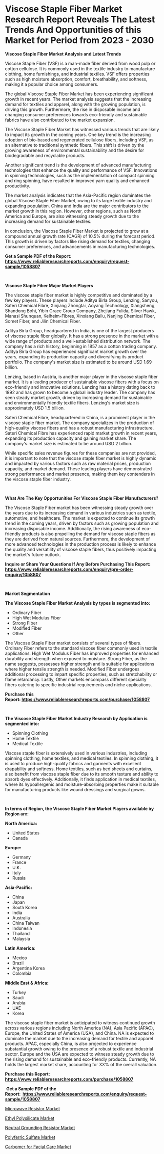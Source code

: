<p><h1>Viscose Staple Fiber Market Research Report Reveals The Latest Trends And Opportunities of this Market for Period from 2023 - 2030</h1></p><p><strong>Viscose Staple Fiber Market Analysis and Latest Trends</strong></p>
<p><p>Viscose Staple Fiber (VSF) is a man-made fiber derived from wood pulp or cotton cellulose. It is commonly used in the textile industry to manufacture clothing, home furnishings, and industrial textiles. VSF offers properties such as high moisture absorption, comfort, breathability, and softness, making it a popular choice among consumers.</p><p>The global Viscose Staple Fiber Market has been experiencing significant growth in recent years. The market analysis suggests that the increasing demand for textiles and apparel, along with the growing population, is driving this growth. Furthermore, the rise in disposable income and changing consumer preferences towards eco-friendly and sustainable fabrics have also contributed to the market expansion.</p><p>The Viscose Staple Fiber Market has witnessed various trends that are likely to impact its growth in the coming years. One key trend is the increasing adoption of bio-based and regenerated cellulose fibers, including VSF, as an alternative to traditional synthetic fibers. This shift is driven by the growing awareness of environmental sustainability and the desire for biodegradable and recyclable products.</p><p>Another significant trend is the development of advanced manufacturing technologies that enhance the quality and performance of VSF. Innovations in spinning technologies, such as the implementation of compact spinning and ring spinning, have resulted in improved yarn quality and enhanced productivity.</p><p>The market analysis indicates that the Asia-Pacific region dominates the global Viscose Staple Fiber Market, owing to its large textile industry and expanding population. China and India are the major contributors to the market growth in this region. However, other regions, such as North America and Europe, are also witnessing steady growth due to the increasing demand for sustainable textiles.</p><p>In conclusion, the Viscose Staple Fiber Market is projected to grow at a compound annual growth rate (CAGR) of 10.5% during the forecast period. This growth is driven by factors like rising demand for textiles, changing consumer preferences, and advancements in manufacturing technologies.</p></p>
<p><strong>Get a Sample PDF of the Report:&nbsp; <a href="https://www.reliableresearchreports.com/enquiry/request-sample/1058807">https://www.reliableresearchreports.com/enquiry/request-sample/1058807</a></strong></p>
<p>&nbsp;</p>
<p><strong>Viscose Staple Fiber Major Market Players</strong></p>
<p><p>The viscose staple fiber market is highly competitive and dominated by a few key players. These players include Aditya Birla Group, Lenzing, Sanyou, Sateri Chemical Fibre, Xinjiang Zhongtai, Aoyang Technology, Xiangsheng, Shandong Bohi, Yibin Grace Group Company, Zhejiang Fulida, Silver Hawk, Manasi Shunquan, Kelheim-Fibres, Xinxiang Bailu, Nanjing Chemical Fiber, Somet Fiber, and Jilin Chemical Fiber.</p><p>Aditya Birla Group, headquartered in India, is one of the largest producers of viscose staple fiber globally. It has a strong presence in the market with a wide range of products and a well-established distribution network. The company has a rich history, beginning in 1857 as a cotton trading company. Aditya Birla Group has experienced significant market growth over the years, expanding its production capacity and diversifying its product portfolio. The company's market size is estimated to be around USD 1.69 billion.</p><p>Lenzing, based in Austria, is another major player in the viscose staple fiber market. It is a leading producer of sustainable viscose fibers with a focus on eco-friendly and innovative solutions. Lenzing has a history dating back to 1892 and has grown to become a global industry leader. The company has seen steady market growth, driven by increasing demand for sustainable and environmentally friendly textile fibers. Lenzing's market size is approximately USD 1.5 billion.</p><p>Sateri Chemical Fibre, headquartered in China, is a prominent player in the viscose staple fiber market. The company specializes in the production of high-quality viscose fibers and has a robust manufacturing infrastructure. Sateri Chemical Fibre has experienced rapid market growth in recent years, expanding its production capacity and gaining market share. The company's market size is estimated to be around USD 2 billion.</p><p>While specific sales revenue figures for these companies are not provided, it is important to note that the viscose staple fiber market is highly dynamic and impacted by various factors such as raw material prices, production capacity, and market demand. These leading players have demonstrated strong performance and market presence, making them key contenders in the viscose staple fiber industry.</p></p>
<p>&nbsp;</p>
<p><strong>What Are The Key Opportunities For Viscose Staple Fiber Manufacturers?</strong></p>
<p><p>The Viscose Staple Fiber market has been witnessing steady growth over the years due to its increasing demand in various industries such as textile, automotive, and healthcare. The market is expected to continue its growth trend in the coming years, driven by factors such as growing population and increasing disposable income. Additionally, the rising awareness of eco-friendly products is also propelling the demand for viscose staple fibers as they are derived from natural sources. Furthermore, the development of more advanced technologies in the production process is likely to enhance the quality and versatility of viscose staple fibers, thus positively impacting the market's future outlook.</p></p>
<p><strong>Inquire or Share Your Questions If Any Before Purchasing This Report: <a href="https://www.reliableresearchreports.com/enquiry/pre-order-enquiry/1058807">https://www.reliableresearchreports.com/enquiry/pre-order-enquiry/1058807</a></strong></p>
<p>&nbsp;</p>
<p><strong>Market Segmentation</strong></p>
<p><strong>The Viscose Staple Fiber Market Analysis by types is segmented into:</strong></p>
<p><ul><li>Ordinary Fiber</li><li>High Wet Modulus Fiber</li><li>Strong Fiber</li><li>Modified Fiber</li><li>Other</li></ul></p>
<p><p>The Viscose Staple Fiber market consists of several types of fibers. Ordinary Fiber refers to the standard viscose fiber commonly used in textile applications. High Wet Modulus Fiber has improved properties for enhanced durability and strength when exposed to moisture. Strong Fiber, as the name suggests, possesses higher strength and is suitable for applications where higher tensile strength is needed. Modified Fiber undergoes additional processing to impart specific properties, such as stretchability or flame retardancy. Lastly, Other markets encompass different specialty fibers catering to specific industrial requirements and niche applications.</p></p>
<p><strong>Purchase this Report:&nbsp;<a href="https://www.reliableresearchreports.com/purchase/1058807">https://www.reliableresearchreports.com/purchase/1058807</a></strong></p>
<p>&nbsp;</p>
<p><strong>The Viscose Staple Fiber Market Industry Research by Application is segmented into:</strong></p>
<p><ul><li>Spinning Clothing</li><li>Home Textile</li><li>Medical Textile</li></ul></p>
<p><p>Viscose staple fiber is extensively used in various industries, including spinning clothing, home textiles, and medical textiles. In spinning clothing, it is used to produce high-quality fabrics and garments with excellent drapability and softness. Home textiles, such as bed sheets and curtains, also benefit from viscose staple fiber due to its smooth texture and ability to absorb dyes effectively. Additionally, it finds application in medical textiles, where its hypoallergenic and moisture-absorbing properties make it suitable for manufacturing products like wound dressings and surgical gowns.</p></p>
<p>&nbsp;</p>
<p><strong>In terms of Region, the Viscose Staple Fiber Market Players available by Region are:</strong></p>
<p>
    <p> <strong> North America: </strong>
        <ul>
            <li>United States</li>
            <li>Canada</li>
        </ul>
        </p> 
    <p> <strong> Europe: </strong>
        <ul>
            <li>Germany</li>
            <li>France</li>
            <li>U.K.</li>
            <li>Italy</li>
            <li>Russia</li>
        </ul>
        </p> 
    <p> <strong> Asia-Pacific: </strong>
        <ul>
            <li>China</li>
            <li>Japan</li>
            <li>South Korea</li>
            <li>India</li>
            <li>Australia</li>
            <li>China Taiwan</li>
            <li>Indonesia</li>
            <li>Thailand</li>
            <li>Malaysia</li>
        </ul>
        </p> 
    <p> <strong> Latin America: </strong>
        <ul>
            <li>Mexico</li>
            <li>Brazil</li>
            <li>Argentina Korea</li>
            <li>Colombia</li>
        </ul>
        </p> 
    <p> <strong> Middle East & Africa: </strong>
        <ul>
            <li>Turkey</li>
            <li>Saudi</li>
            <li>Arabia</li>
            <li>UAE</li>
            <li>Korea</li>
        </ul>
    </p>
    </p>
<p><p>The viscose staple fiber market is anticipated to witness continued growth across various regions including North America (NA), Asia Pacific (APAC), Europe, the United States of America (USA), and China. NA is expected to dominate the market due to the increasing demand for textile and apparel products. APAC, especially China, is also projected to experience substantial growth owing to the presence of a robust textile and industrial sector. Europe and the USA are expected to witness steady growth due to the rising demand for sustainable and eco-friendly products. Currently, NA holds the largest market share, accounting for XX% of the overall valuation.</p></p>
<p><strong>Purchase this Report: <a href="https://www.reliableresearchreports.com/purchase/1058807">https://www.reliableresearchreports.com/purchase/1058807</a></strong></p>
<p>&nbsp;<strong>Get a Sample PDF of the Report:&nbsp;&nbsp;<a href="https://www.reliableresearchreports.com/enquiry/request-sample/1058807">https://www.reliableresearchreports.com/enquiry/request-sample/1058807</a></strong></p>
<p><strong></strong></p>
<p><p><a href="https://medium.com/@viksingh034/microwave-resistor-market-size-and-market-trends-complete-industry-overview-2023-to-2030-cd678b278646">Microwave Resistor Market</a></p><p><a href="https://github.com/Paul14Anderson63/Market-Research-Report-List-1/blob/main/ethyl-polysilicate-market.md">Ethyl Polysilicate Market</a></p><p><a href="https://medium.com/@the.strong.zer0/neutral-grounding-resistor-market-insights-into-market-cagr-market-trends-and-growth-strategies-f1c3992e6ec7">Neutral Grounding Resistor Market</a></p><p><a href="https://github.com/dringals/Market-Research-Report-List-1/blob/main/polyferric-sulfate-market.md">Polyferric Sulfate Market</a></p><p><a href="https://www.linkedin.com/pulse/carbomer-facial-care-market-size-2023-2030-global-industrial-se2de/">Carbomer for Facial Care Market</a></p></p>